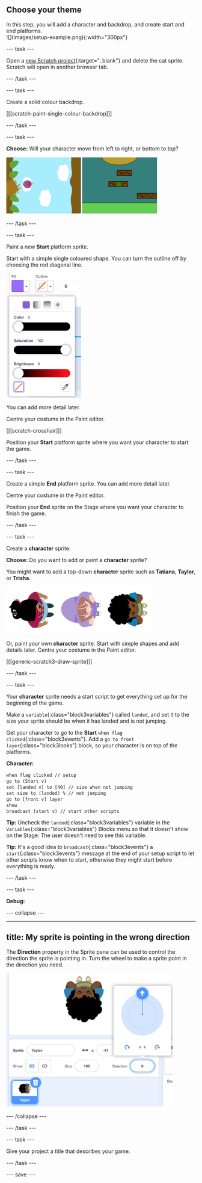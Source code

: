 ## Choose your theme

<div style="display: flex; flex-wrap: wrap">
<div style="flex-basis: 200px; flex-grow: 1; margin-right: 15px;">
In this step, you will add a character and backdrop, and create start and end platforms. 
</div>
<div>
![](images/setup-example.png){:width="300px"}
</div>
</div>

--- task ---

Open a [new Scratch project](http://rpf.io/scratch-new){:target="_blank"} and delete the cat sprite. Scratch will open in another browser tab.

--- /task ---

--- task ---

Create a solid colour backdrop.

[[[scratch-paint-single-colour-backdrop]]]

--- /task ---

--- task ---

**Choose:** Will your character move from left to right, or bottom to top?

![](images/direction-examples.png)

--- /task ---

--- task ---

Paint a new **Start** platform sprite.

Start with a simple single coloured shape. You can turn the outline off by choosing the red diagonal line.

![](images/no-outline.png)

You can add more detail later.

Centre your costume in the Paint editor.

[[[scratch-crosshair]]]

Position your **Start** platform sprite where you want your character to start the game.

--- /task ---

--- task ---

Create a simple **End** platform sprite. You can add more detail later.

Centre your costume in the Paint editor.

Position your **End** sprite on the Stage where you want your character to finish the game.

--- /task ---

--- task ---

Create a **character** sprite.

**Choose:** Do you want to add or paint a **character** sprite?

You might want to add a top-down **character** sprite such as **Tatiana**, **Taylor**, or **Trisha**.

![Image of the top down sprites available in scratch](images/top-down-sprites.png)

Or, paint your own **character** sprite. Start with simple shapes and add details later. Centre your costume in the Paint editor.

[[[generic-scratch3-draw-sprite]]]

--- /task ---

--- task ---

Your **character** sprite needs a start script to get everything set up for the beginning of the game.

Make a `variable`{:class="block3variables"} called `landed`, and set it to the size your sprite should be when it has landed and is not jumping.

Get your character to go to the **Start** `when flag clicked`{:class="block3events"}. Add a `go to front layer`{:class="block3looks"} block, so your character is on top of the platforms.

**Character:**

```blocks3
when flag clicked // setup
go to (Start v)
set [landed v] to [40] // size when not jumping
set size to (landed) % // not jumping
go to [front v] layer
show
broadcast (start v) // start other scripts
```

**Tip:** Uncheck the `landed`{:class="block3variables"} variable in the `Variables`{:class="block3variables"} Blocks menu so that it doesn't show on the Stage. The user doesn't need to see this variable.

**Tip:** It's a good idea to `broadcast`{:class="block3events"} a `start`{:class="block3events"} message at the end of your setup script to let other scripts know when to start, otherwise they might start before everything is ready.

--- /task ---

--- task ---

**Debug:**

--- collapse ---

---
title: My sprite is pointing in the wrong direction
---

The **Direction** property in the Sprite pane can be used to control the direction the sprite is pointing in. Turn the wheel to make a sprite point in the direction you need.

![The sprite pane with direction property selected. A pop up menu is shown with a direction wheel used for adjusting the direction the sprite is pointing.](images/direction-property.png)

--- /collapse ---

--- /task ---

--- task ---

Give your project a title that describes your game.

--- /task ---

--- save ---
